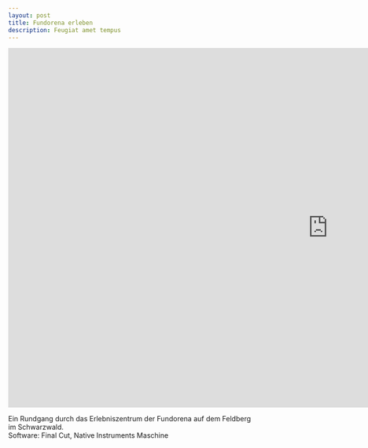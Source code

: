 ```yaml
---
layout: post
title: Fundorena erleben
description: Feugiat amet tempus
---
```


<iframe width="1300" height="732" src="https://www.youtube-nocookie.com/embed/gT2uzFalc3A?si=meh0xZcGSq6r5lku" title="YouTube video player" frameborder="0" allow="accelerometer; autoplay; clipboard-write; encrypted-media; gyroscope; picture-in-picture; web-share" referrerpolicy="strict-origin-when-cross-origin" allowfullscreen></iframe>

Ein Rundgang durch das Erlebniszentrum der Fundorena auf dem Feldberg im Schwarzwald.<br>
Software: Final Cut, Native Instruments Maschine